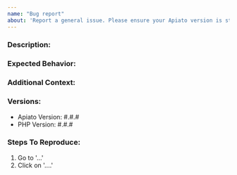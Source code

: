 ```yaml
---
name: "Bug report"
about: 'Report a general issue. Please ensure your Apiato version is still supported.'
---
```


### Description:
<!-- A clear and concise description of what the bug is. -->

### Expected Behavior:
<!-- A clear and concise description of what you expected to happen. -->

### Additional Context:
<!-- Add any other context about the problem here. -->

### Versions:
- Apiato Version: #.#.#
- PHP Version: #.#.#

### Steps To Reproduce:
1. Go to '...'
2. Click on '....'

